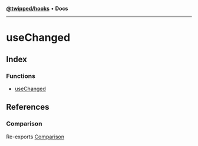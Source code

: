 [**@twipped/hooks**](../README.md) • **Docs**

***

# useChanged

## Index

### Functions

- [useChanged](functions/useChanged.md)

## References

### Comparison

Re-exports [Comparison](../useAsyncEffect/type-aliases/Comparison.md)
